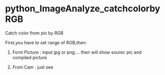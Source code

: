 # python_ImageAnalyze_catchcolorbyRGB
Catch color from pic by RGB

First,you have to set range of RGB,then:

1. Form Picture : input jpg or png.... then will show sourec pic and compiled picture

2. From Cam : just see
